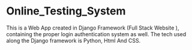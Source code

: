 # Online_Testing_System
This is a Web App created in Django Framework (Full Stack Website ), containing the proper login authentication system as well. 
The tech used along the Django framework is Python, Html And CSS. 
